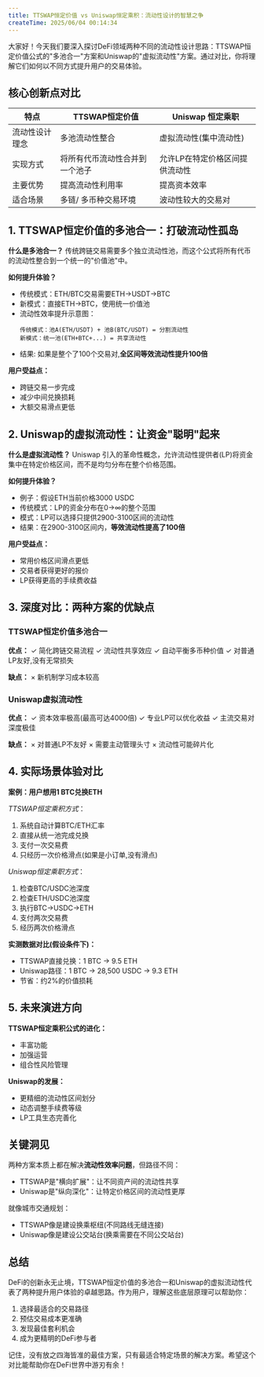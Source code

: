 ```yaml
---
title: TTSWAP恒定价值 vs Uniswap恒定乘积：流动性设计的智慧之争
createTime: 2025/06/04 00:14:34
---
```


<ShareButtonZh/>

大家好！今天我们要深入探讨DeFi领域两种不同的流动性设计思路：TTSWAP恒定价值公式的"多池合一"方案和Uniswap的"虚拟流动性"方案。通过对比，你将理解它们如何以不同方式提升用户的交易体验。

## 核心创新点对比

| 特点                | TTSWAP恒定价值              | Uniswap 恒定乘职                 |
|---------------------|------------------------------|--------------------------------|
| 流动性设计理念       | 多池流动性整合                | 虚拟流动性(集中流动性)         |
| 实现方式            | 将所有代币流动性合并到一个池子 | 允许LP在特定价格区间提供流动性 |
| 主要优势            | 提高流动性利用率              | 提高资本效率                   |
| 适合场景            | 多链/ 多币种交易环境           | 波动性较大的交易对             |

## 1. TTSWAP恒定价值的多池合一：打破流动性孤岛

**什么是多池合一？**
传统跨链交易需要多个独立流动性池，而这个公式将所有代币的流动性整合到一个统一的"价值池"中。

**如何提升体验？**
- 传统模式：ETH/BTC交易需要ETH→USDT→BTC
- 新模式：直接ETH→BTC，使用统一价值池
- 流动性效率提升示意图：
  ```
  传统模式：池A(ETH/USDT) + 池B(BTC/USDT) = 分割流动性
  新模式：统一池(ETH+BTC+...) = 共享流动性
  ```
- 结果: 如果是整个了100个交易对,**全区间等效流动性提升100倍**

**用户受益点：**
- 跨链交易一步完成
- 减少中间兑换损耗
- 大额交易滑点更低

## 2. Uniswap的虚拟流动性：让资金"聪明"起来

**什么是虚拟流动性？**
Uniswap 引入的革命性概念，允许流动性提供者(LP)将资金集中在特定价格区间，而不是均匀分布在整个价格范围。

**如何提升体验？**
- 例子：假设ETH当前价格3000 USDC
- 传统模式：LP的资金分布在0→∞的整个范围
- 模式：LP可以选择只提供2900-3100区间的流动性
- 结果：在2900-3100区间内，**等效流动性提高了100倍**

**用户受益点：**
- 常用价格区间滑点更低
- 交易者获得更好的报价
- LP获得更高的手续费收益

## 3. 深度对比：两种方案的优缺点

### TTSWAP恒定价值多池合一
**优点：**
✓ 简化跨链交易流程
✓ 流动性共享效应
✓ 自动平衡多币种价值
✓ 对普通LP友好,没有无常损失

**缺点：**
× 新机制学习成本较高

### Uniswap虚拟流动性
**优点：**
✓ 资本效率极高(最高可达4000倍)
✓ 专业LP可以优化收益
✓ 主流交易对深度极佳

**缺点：**
× 对普通LP不友好
× 需要主动管理头寸
× 流动性可能碎片化

## 4. 实际场景体验对比

**案例：用户想用1 BTC兑换ETH**

*TTSWAP恒定乘积方式*：
1. 系统自动计算BTC/ETH汇率
2. 直接从统一池完成兑换
3. 支付一次交易费
4. 只经历一次价格滑点(如果是小订单,没有滑点)

*Uniswap恒定乘职方式*：
1. 检查BTC/USDC池深度
2. 检查ETH/USDC池深度
3. 执行BTC→USDC→ETH
4. 支付两次交易费
5. 经历两次价格滑点

**实测数据对比(假设条件下)：**
- TTSWAP直接兑换：1 BTC → 9.5 ETH
- Uniswap路径：1 BTC → 28,500 USDC → 9.3 ETH
- 节省：约2%的价值损耗

## 5. 未来演进方向

**TTSWAP恒定乘积公式的进化：**
- 丰富功能
- 加强运营
- 组合性风险管理

**Uniswap的发展：**
- 更精细的流动性区间划分
- 动态调整手续费等级
- LP工具生态完善化

## 关键洞见

两种方案本质上都在解决**流动性效率问题**，但路径不同：
- TTSWAP是"横向扩展"：让不同资产间的流动性共享
- Uniswap是"纵向深化"：让特定价格区间的流动性更厚

就像城市交通规划：
- TTSWAP像是建设换乘枢纽(不同路线无缝连接)
- Uniswap像是建设公交站台(换乘需要在不同公交站台)

## 总结

DeFi的创新永无止境，TTSWAP恒定价值的多池合一和Uniswap的虚拟流动性代表了两种提升用户体验的卓越思路。作为用户，理解这些底层原理可以帮助你：
1. 选择最适合的交易路径
2. 预估交易成本更准确
3. 发现最佳套利机会
4. 成为更精明的DeFi参与者

记住，没有放之四海皆准的最佳方案，只有最适合特定场景的解决方案。希望这个对比能帮助你在DeFi世界中游刃有余！